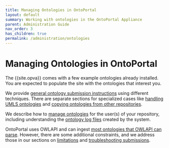 ```yaml
---
title: Managing Ontologies in OntoPortal
layout: default
summary: Working with ontologies in the OntoPortal Appliance
parent: Administration Guide
nav_order: 3
has_children: true
permalink: /administration/ontologies
---
```


# Managing Ontologies in OntoPortal
  
The {{site.opva}} comes with a few example ontologies already installed.
You are expected to populate the site with the ontologies that interest you.

We provide <a href="submitting_ontologies">general ontology submission instructions</a> using different techniques. 
There are separate sections for specialized cases like <a href="handling_umls">handling UMLS ontologies</a> and 
<a href="copying_external_ontologies">copying ontologies from other repositories</a>.

We describe how to <a href="managing_ontologies">manage ontologies</a> for the user(s) of your repository,
including understanding the <a href="ontology_logs">ontology log files</a> created by the system.

OntoPortal uses OWLAPI and can ingest <a href="parseable_ontologies">most ontologies that OWLAPI can parse</a>.
However, there are some additional constraints, and we address those in our sections 
on <a href="ontology_limitations">limitations</a> and <a href="troubleshooting_submissions">troubleshooting submissions</a>.